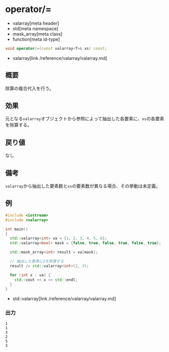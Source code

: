 # operator/=
* valarray[meta header]
* std[meta namespace]
* mask_array[meta class]
* function[meta id-type]

```cpp
void operator/=(const valarray<T>& xs) const;
```
* valarray[link /reference/valarray/valarray.md]

## 概要
除算の複合代入を行う。


## 効果
元となる`valarray`オブジェクトから参照によって抽出した各要素に、`xs`の各要素を除算する。


## 戻り値
なし


## 備考
`valarray`から抽出した要素数と`xs`の要素数が異なる場合、その挙動は未定義。


## 例
```cpp example
#include <iostream>
#include <valarray>

int main()
{
  std::valarray<int> va = {1, 2, 3, 4, 5, 6};
  std::valarray<bool> mask = {false, true, false, true, false, true};

  std::mask_array<int> result = va[mask];

  // 抽出した要素に2を除算する
  result /= std::valarray<int>(2, 3);

  for (int x : va) {
    std::cout << x << std::endl;
  }
}
```
* std::valarray[link /reference/valarray/valarray.md]

### 出力
```
1
1
3
2
5
3
```


